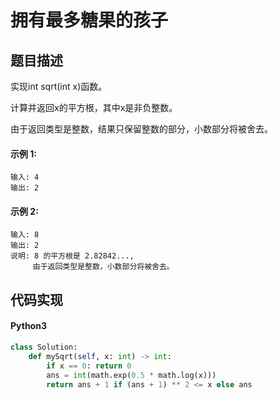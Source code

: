 # 拥有最多糖果的孩子

## 题目描述
实现int sqrt(int x)函数。

计算并返回x的平方根，其中x是非负整数。

由于返回类型是整数，结果只保留整数的部分，小数部分将被舍去。

#### 示例 1:
```
输入: 4
输出: 2
```
#### 示例 2:
```
输入: 8
输出: 2
说明: 8 的平方根是 2.82842..., 
     由于返回类型是整数，小数部分将被舍去。
```

## 代码实现
#### Python3
```python
class Solution:
    def mySqrt(self, x: int) -> int:
        if x == 0: return 0
        ans = int(math.exp(0.5 * math.log(x)))
        return ans + 1 if (ans + 1) ** 2 <= x else ans
```
